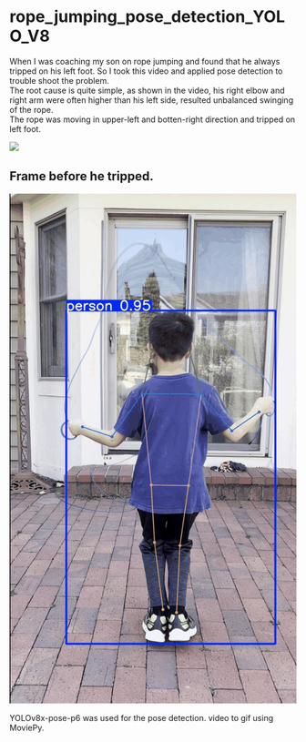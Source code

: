 # rope_jumping_pose_detection_YOLO_V8
When I was coaching my son on rope jumping and found that he always tripped on his left foot. So I took this video and applied pose detection to trouble shoot the problem. <br>
The root cause is quite simple, as shown in the video, his right elbow and right arm were often higher than his left side, resulted unbalanced swinging of the rope. <br>
The rope was moving in upper-left and botten-right direction and tripped on left foot.

![](https://github.com/gulohuang/rope_jumping_pose_detection_YOLO_V8/blob/main/rope_jumping_tripped.gif)

## Frame before he tripped.
![](https://github.com/gulohuang/rope_jumping_pose_detection_YOLO_V8/blob/main/rope_jumping_tripped_frame_before_tripped.jpg)

YOLOv8x-pose-p6 was used for the pose detection.
video to gif using MoviePy.
